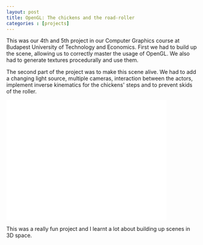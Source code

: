 ```yaml
---
layout: post
title: OpenGL: The chickens and the road-roller
categories : [projects]
---
```


This was our 4th and 5th project in our Computer Graphics course at Budapest University of Technology and Economics. First we had to build up the scene, allowing us to correctly master the usage of OpenGL. We also had to generate textures procedurally and use them. 

The second part of the project was to make this scene alive. We had to add a changing light source, multiple cameras, interaction between the actors, implement inverse kinematics for the chickens' steps and to prevent skids of the roller.

<iframe width="420" height="315" src="//www.youtube.com/embed/i1V9d2AWdpo" frameborder="0" allowfullscreen></iframe>

This was a really fun project and I learnt a lot about building up scenes in 3D space.